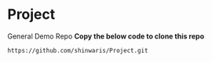 # Project
General Demo Repo
**Copy the below code to clone this repo**
```
https://github.com/shinwaris/Project.git
```
